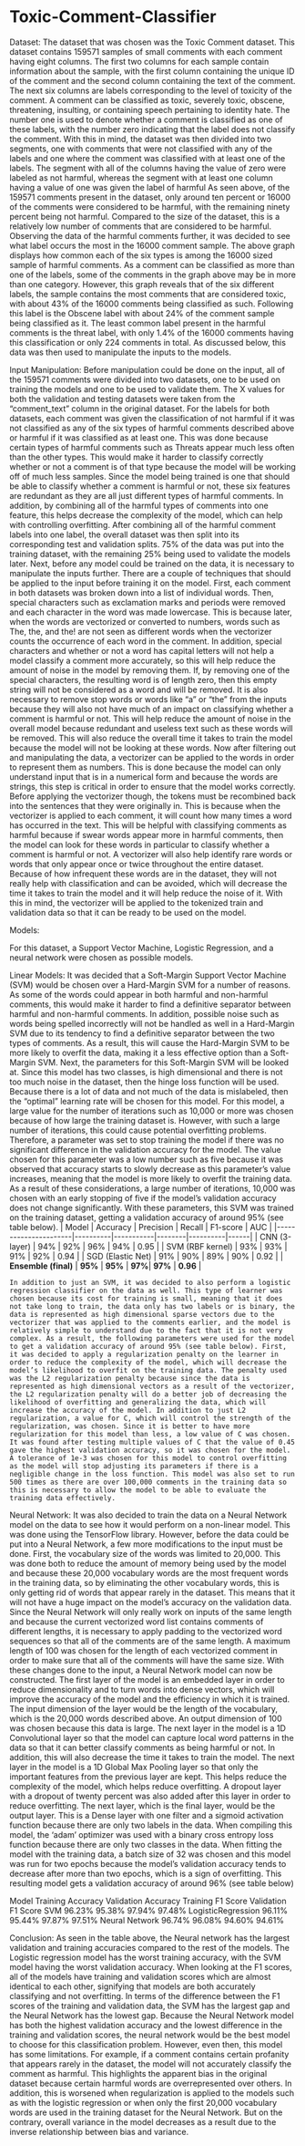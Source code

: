 # Toxic-Comment-Classifier

Dataset:
The dataset that was chosen was the Toxic Comment dataset. This dataset contains 159571 samples of small comments with each comment having eight columns. The first two columns for each sample contain information about the sample, with the first column containing the unique ID of the comment and the second column containing the text of the comment. The next six columns are labels corresponding to the level of toxicity of the comment. A comment can be classified as toxic, severely toxic, obscene, threatening, insulting, or containing speech pertaining to identity hate. The number one is used to denote whether a comment is classified as one of these labels, with the number zero indicating that the label does not classify the comment. With this in mind, the dataset was then divided into two segments, one with comments that were not classified with any of the labels and one where the comment was classified with at least one of the labels. The segment with all of the columns having the value of zero were labeled as not harmful, whereas the segment with at least one column having a value of one was given the label of harmful
	As seen above, of the 159571 comments present in the dataset, only around ten percent or 16000 of the comments were considered to be harmful, with the remaining ninety percent being not harmful. Compared to the size of the dataset, this is a relatively low number of comments that are considered to be harmful. Observing the data of the harmful comments further, it was decided to see what label occurs the most in the 16000 comment sample. 
The above graph displays how common each of the six types is among the 16000 sized sample of harmful comments. As a comment can be classified as more than one of the labels, some of the comments in the graph above may be in more than one category. However, this graph reveals that of the six different labels, the sample contains the most comments that are considered toxic, with about 43% of the 16000 comments being classified as such. Following this label is the Obscene label with about 24% of the comment sample being classified as it. The least common label present in the harmful comments is the threat label, with only 1.4% of the 16000 comments having this classification or only 224 comments in total. As discussed below, this data was then used to manipulate the inputs to the models.

Input Manipulation:
Before manipulation could be done on the input, all of the 159571 comments were divided into two datasets, one to be used on training the models and one to be used to validate them. The X values for both the validation and testing datasets were taken from the “comment_text” column in the original dataset. For the labels for both datasets, each comment was given the classification of not harmful if it was not classified as any of the six types of harmful comments described above or harmful if it was classified as at least one. This was done because certain types of harmful comments such as Threats appear much less often than the other types. This would make it harder to classify correctly whether or not a comment is of that type because the model will be working off of much less samples. Since the model being trained is one that should be able to classify whether a comment is harmful or not, these six features are redundant as they are all just different types of harmful comments. In addition, by combining all of the harmful types of comments into one feature, this helps decrease the complexity of the model, which can help with controlling overfitting. After combining all of the harmful comment labels into one label, the overall dataset was then split into its corresponding test and validation splits. 75% of the data was put into the training dataset, with the remaining 25% being used to validate the models later. 
Next, before any model could be trained on the data, it is necessary to manipulate the inputs further. There are a couple of techniques that should be applied to the input before training it on the model. First, each comment in both datasets was broken down into a list of individual words. Then, special characters such as exclamation marks and periods were removed and each character in the word was made lowercase. This is because later, when the words are vectorized or converted to numbers, words such as The, the, and the! are not seen as different words when the vectorizer counts the occurrence of each word in the comment. In addition, special characters and whether or not a word has capital letters will not help a model classify a comment more accurately, so this will help reduce the amount of noise in the model by removing them. If, by removing one of the special characters, the resulting word is of length zero, then this empty string will not be considered as a word and will be removed. It is also necessary to remove stop words or words like “a” or “the” from the inputs because they will also not have much of an impact on classifying whether a comment is harmful or not. This will help reduce the amount of noise in the overall model because redundant and useless text such as these words will be removed. This will also reduce the overall time it takes to train the model because the model will not be looking at these words.
Now after filtering out and manipulating the data, a vectorizer can be applied to the words in order to represent them as numbers. This is done because the model can only understand input that is in a numerical form and because the words are strings, this step is critical in order to ensure that the model works correctly. Before applying the vectorizer though, the tokens must be recombined back into the sentences that they were originally in. This is because when the vectorizer is applied to each comment, it will count how many times a word has occurred in the text. This will be helpful with classifying comments as harmful because if swear words appear more in harmful comments, then the model can look for these words in particular to classify whether a comment is harmful or not. A vectorizer will also help identify rare words or words that only appear once or twice throughout the entire dataset. Because of how infrequent these words are in the dataset, they will not really help with classification and can be avoided, which will decrease the time it takes to train the model and it will help reduce the noise of it. With this in mind, the vectorizer will be applied to the tokenized train and validation data so that it can be ready to be used on the model. 

Models:

For this dataset, a Support Vector Machine, Logistic Regression, and a neural network were chosen as possible models. 

Linear Models:
	It was decided that a Soft-Margin Support Vector Machine (SVM) would be chosen over a Hard-Margin SVM for a number of reasons. As some of the words could appear in both harmful and non-harmful comments, this would make it harder to find a definitive separator between harmful and non-harmful comments. In addition, possible noise such as words being spelled incorrectly will not be handled as well in a Hard-Margin SVM due to its tendency to find a definitive separator between the two types of comments. As a result, this will cause the Hard-Margin SVM to be more likely to overfit the data, making it a less effective option than a Soft-Margin SVM.  Next, the parameters for this Soft-Margin SVM will be looked at. Since this model has two classes, is high dimensional and there is not too much noise in the dataset, then the hinge loss function will be used. Because there is a lot of data and not much of the data is mislabeled, then the “optimal” learning rate will be chosen for this model. For this model, a large value for the number of iterations such as 10,000 or more was chosen because of how large the training dataset is. However, with such a large number of iterations, this could cause potential overfitting problems. Therefore, a parameter was set to stop training the model if there was no significant difference in the validation accuracy for the model. The value chosen for this parameter was a low number such as five because it was observed that accuracy starts to slowly decrease as this parameter’s value increases, meaning that the model is more likely to overfit the training data. As a result of these considerations, a large number of iterations, 10,000 was chosen with an early stopping of five if the model’s validation accuracy does not change significantly. With these parameters, this SVM was trained on the training dataset, getting a validation accuracy of around 95% (see table below). 
	| Model               | Accuracy | Precision | Recall | F1-score | AUC  |
|----------------------|----------|-----------|--------|----------|------|
| CNN (3-layer)        | 94%      | 92%       | 96%    | 94%      | 0.95 |
| SVM (RBF kernel)     | 93%      | 93%       | 91%    | 92%      | 0.94 |
| SGD (Elastic Net)    | 91%      | 90%       | 89%    | 90%      | 0.92 |
| **Ensemble (final)** | **95%**  | **95%**   | **97%**| **97%**  | **0.96** |

	In addition to just an SVM, it was decided to also perform a logistic regression classifier on the data as well. This type of learner was chosen because its cost for training is small, meaning that it does not take long to train, the data only has two labels or is binary, the data is represented as high dimensional sparse vectors due to the vectorizer that was applied to the comments earlier, and the model is relatively simple to understand due to the fact that it is not very complex. As a result, the following parameters were used for the model to get a validation accuracy of around 95% (see table below). First, it was decided to apply a regularization penalty on the learner in order to reduce the complexity of the model, which will decrease the model’s likelihood to overfit on the training data. The penalty used was the L2 regularization penalty because since the data is represented as high dimensional vectors as a result of the vectorizer, the L2 regularization penalty will do a better job of decreasing the likelihood of overfitting and generalizing the data, which will increase the accuracy of the model. In addition to just L2 regularization, a value for C, which will control the strength of the regularization, was chosen. Since it is better to have more regularization for this model than less, a low value of C was chosen. It was found after testing multiple values of C that the value of 0.45 gave the highest validation accuracy, so it was chosen for the model. A tolerance of 1e-3 was chosen for this model to control overfitting as the model will stop adjusting its parameters if there is a negligible change in the loss function. This model was also set to run 500 times as there are over 100,000 comments in the training data so this is necessary to allow the model to be able to evaluate the training data effectively. 
Neural Network:
	It was also decided to train the data on a Neural Network model on the data to see how it would perform on a non-linear model. This was done using the TensorFlow library.  However, before the data could be put into a Neural Network, a few more modifications to the input must be done. First, the vocabulary size of the words was limited to 20,000. This was done both to reduce the amount of memory being used by the model and because these 20,000 vocabulary words are the most frequent words in the training data, so by eliminating the other vocabulary words, this is only getting rid of words that appear rarely in the dataset. This means that it will not have a huge impact on the model’s accuracy on the validation data. Since the Neural Network will only really work on inputs of the same length and because the current vectorized word list contains comments of different lengths, it is necessary to apply padding to the vectorized word sequences so that all of the comments are of the same length. A maximum length of 100 was chosen for the length of each vectorized comment in order to make sure that all of the comments will have the same size. 
With these changes done to the input, a Neural Network model can now be constructed. The first layer of the model is an embedded layer in order to reduce dimensionality and to turn words into dense vectors, which will improve the accuracy of the model and the efficiency in which it is trained. The input dimension of the layer would be the length of the vocabulary, which is the 20,000 words described above. An output dimension of 100 was chosen because this data is large. The next layer in the model is a 1D Convolutional layer so that the model can capture local word patterns in the data so that it can better classify comments as being harmful or not. In addition, this will also decrease the time it takes to train the model. The next layer in the model is a 1D Global Max Pooling layer so that only the important features from the previous layer are kept. This helps reduce the complexity of the model, which helps reduce overfitting. A dropout layer with a dropout of twenty percent was also added after this layer in order to reduce overfitting. The next layer, which is the final layer, would be the output layer. This is a Dense layer with one filter and a sigmoid activation function because there are only two labels in the data. When compiling this model, the ‘adam’ optimizer was used with a binary cross entropy loss function because there are only two classes in the data. When fitting the model with the training data, a batch size of 32 was chosen and this model was run for two epochs because the model’s validation accuracy tends to decrease after more than two epochs, which is a sign of overfitting. This resulting model gets a validation accuracy of around 96% (see table below)

Model
Training Accuracy
Validation Accuracy
Training F1 Score
Validation F1 Score
SVM
96.23%
95.38%
97.94%
97.48%
LogisticRegression
96.11%
95.44%
97.87%
97.51%
Neural Network
96.74%
96.08%
94.60%
94.61%


Conclusion:
	As seen in the table above, the Neural network has the largest validation and training accuracies compared to the rest of the models. The Logistic regression model has the worst training accuracy, with the SVM model having the worst validation accuracy. When looking at the F1 scores, all of the models have training and validation scores which are almost identical to each other, signifying that models are both accurately classifying and not overfitting. In terms of the difference between the F1 scores of the training and validation data, the SVM has the largest gap and the Neural Network has the lowest gap. Because the Neural Network model has both the highest validation accuracy and the lowest difference in the training and validation scores, the neural network would be the best model to choose for this classification problem. However, even then, this model has some limitations. For example, if a comment contains certain profanity that appears rarely in the dataset, the model will not accurately classify the comment as harmful. This highlights the apparent bias in the original dataset because certain harmful words are overrepresented over others. In addition, this is worsened when regularization is applied to the models such as with the logistic regression or when only the first 20,000 vocabulary words are used in the training dataset for the Neural Network. But on the contrary, overall variance in the model decreases as a result due to the inverse relationship between bias and variance. 


